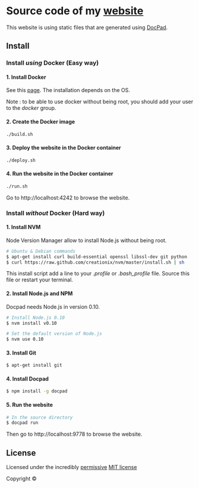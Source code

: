 <!-- TITLE/ -->

# Source code of my [website](http://blog.boulay.eu)

<!-- /TITLE -->

This website is using static files that are generated using [DocPad](http://docpad.org).


## Install

### Install *using* Docker (Easy way)

#### 1\. Install Docker

See this [page](http://docs.docker.io/en/latest/installation/). The installation depends on the OS.

Note : to be able to use docker without being root, you should add your user to the _docker_ group.

#### 2\. Create the Docker image

```bash
./build.sh
```

#### 3\. Deploy the website in the Docker container

```bash
./deploy.sh
```

#### 4\. Run the website in the Docker container

```bash
./run.sh
```

Go to http://localhost:4242 to browse the website.


### Install *without* Docker (Hard way)

#### 1\. Install NVM

Node Version Manager allow to install Node.js without being root.

```bash
# Ubuntu & Debian commands
$ apt-get install curl build-essential openssl libssl-dev git python
$ curl https://raw.github.com/creationix/nvm/master/install.sh | sh
```

This install script add a line to your *.profile* or *.bash_profile* file. Source this file or restart your terminal.

#### 2\. Install Node.js and NPM

Docpad needs Node.js in version 0.10.

```bash
# Install Node.js 0.10
$ nvm install v0.10

# Set the default version of Node.js
$ nvm use 0.10
```

#### 3\. Install Git

```bash
$ apt-get install git
```

#### 4\. Install Docpad

```bash
$ npm install -g docpad
```

#### 5\. Run the website

```bash
# In the source directory
$ docpad run
```

Then go to http://localhost:9778 to browse the website.

<!-- LICENSE/ -->

## License

Licensed under the incredibly [permissive](http://en.wikipedia.org/wiki/Permissive_free_software_licence) [MIT license](http://creativecommons.org/licenses/MIT/)

Copyright &copy;

<!-- /LICENSE -->


